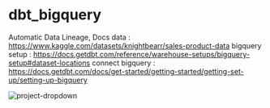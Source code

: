 # dbt_bigquery

 Automatic Data Lineage, Docs
data : https://www.kaggle.com/datasets/knightbearr/sales-product-data
bigquery setup : https://docs.getdbt.com/reference/warehouse-setups/bigquery-setup#dataset-locations
connect bigquery : https://docs.getdbt.com/docs/get-started/getting-started/getting-set-up/setting-up-bigquery

![project-dropdown](https://user-images.githubusercontent.com/98679146/201066524-181794dc-bc06-4b20-8119-d18d56e6649e.png)
